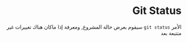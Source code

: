 <div dir=rtl >

# Git Status
الأمر `git status` سيقوم بعرض حالة المشروع, ومعرفة إذا ماكان هناك تغييرات غير متتبعة بعد
</div>